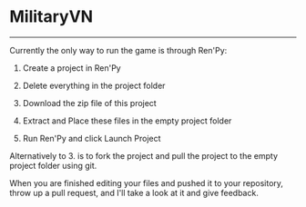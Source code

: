 # MilitaryVN
------
Currently the only way to run the game is through Ren'Py:

1. Create a project in Ren'Py

2. Delete everything in the project folder

3. Download the zip file of this project

4. Extract and Place these files in the empty project folder

5. Run Ren'Py and click Launch Project

Alternatively to 3. is to fork the project and pull the project to the empty project folder using git.

When you are finished editing your files and pushed it to your repository, throw up a pull request, and I'll take a look at it and give feedback.

